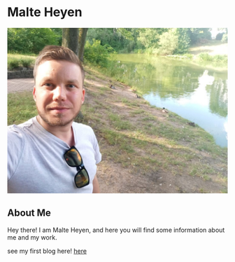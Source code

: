 # Malte Heyen

![profile picture](assets/profile_picture.jpg)

## About Me

Hey there! 
I am Malte Heyen, and here you will find some information about me and my work.

see my first blog here! [here](https://mheyen.github.io/pages/blog1.html)

